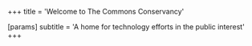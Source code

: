 +++
title = 'Welcome to The Commons Conservancy'

[params]
    subtitle = 'A home for technology efforts in the public interest'
+++

